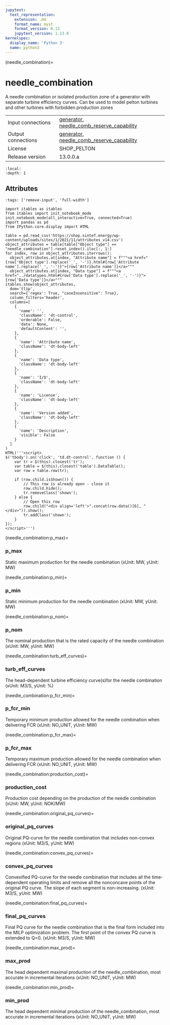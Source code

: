 ```yaml
---
jupytext:
  text_representation:
    extension: .md
    format_name: myst
    format_version: 0.13
    jupytext_version: 1.13.8
kernelspec:
  display_name: 'Python 3'
  name: python3
---
```


(needle_combination)=
# needle_combination
A needle combination or isolated production zone of a generator with separate turbine efficiency curves. Can be used to model pelton turbines and other turbines with forbidden production zones

|   |   |
|---|---|
|Input connections|<a href="generator.html">generator</a>, <a href="needle_comb_reserve_capability.html">needle_comb_reserve_capability</a>|
|Output connections|<a href="generator.html">generator</a>, <a href="needle_comb_reserve_capability.html">needle_comb_reserve_capability</a>|
|License|SHOP_PELTON|
|Release version|13.0.0.a|

```{contents}
:local:
:depth: 1
```







## Attributes
```{code-cell} ipython3
:tags: ['remove-input', 'full-width']

import itables as itables
from itables import init_notebook_mode
init_notebook_mode(all_interactive=True, connected=True)
import pandas as pd
from IPython.core.display import HTML

table = pd.read_csv('https://shop.sintef.energy/wp-content/uploads/sites/1/2021/11/attributes_v14.csv')
object_attributes = table[table["Object type"] == "needle_combination"].reset_index().iloc[:, 1:]
for index, row in object_attributes.iterrows():
  object_attributes.at[index, "Attribute name"] = f"""<a href="{row['Object type'].replace('_', '-')}.html#{row['Attribute name'].replace('_', '-')}">{row['Attribute name']}</a>"""
  object_attributes.at[index, "Data type"] = f"""<a href="../datatypes.html#{row['Data type'].replace('_', '-')}">{row['Data type']}</a>"""
itables.show(object_attributes,
  dom='tlip',
  search={'regex': True, "caseInsensitive": True},
  column_filters='header',
  columns=[
    {
      'name': '',
      'className': 'dt-control',
      'orderable': False,
      'data': None,
      'defaultContent': '',
    },
    {
      'name': 'Attribute name',
      'className': 'dt-body-left'
    },
    {
      'name': 'Data type',
      'className': 'dt-body-left'
    },
    {
      'name': 'I/O',
      'className': 'dt-body-left'
    },
    {
      'name': 'License',
      'className': 'dt-body-left'
    },
    {
      'name': 'Version added',
      'className': 'dt-body-left'
    },
    {
      'name': 'Description',
      'visible': False
    }
  ]
)
HTML('''<script>
$('tbody').on('click', 'td.dt-control', function () {
    var tr = $(this).closest('tr');
    var table = $(this).closest('table').DataTable();
    var row = table.row(tr);

    if (row.child.isShown()) {
        // This row is already open - close it
        row.child.hide();
        tr.removeClass('shown');
    } else {
        // Open this row
        row.child("<div align='left'>".concat(row.data()[6], "</div>")).show();
        tr.addClass('shown');
    }
});
</script>''')
```

(needle_combination:p_max)=
### p_max
Static maximum production for the needle combination (xUnit: MW, yUnit: MW)


(needle_combination:p_min)=
### p_min
Static minimum production for the needle combination (xUnit: MW, yUnit: MW)


(needle_combination:p_nom)=
### p_nom
The nominal production that is the rated capacity of the needle combination (xUnit: MW, yUnit: MW)


(needle_combination:turb_eff_curves)=
### turb_eff_curves
The head-dependent turbine efficiency curve(s)for the needle combination (xUnit: M3/S, yUnit: %)


(needle_combination:p_fcr_min)=
### p_fcr_min
Temporary minimum production allowed for the needle combination when delivering FCR (xUnit: NO_UNIT, yUnit: MW)


(needle_combination:p_fcr_max)=
### p_fcr_max
Temporary maximum production allowed for the needle combination when delivering FCR (xUnit: NO_UNIT, yUnit: MW)


(needle_combination:production_cost)=
### production_cost
Production cost depending on the production of the needle combination (xUnit: MW, yUnit: NOK/MW)


(needle_combination:original_pq_curves)=
### original_pq_curves
Original PQ-curve for the needle combination that includes non-convex regions (xUnit: M3/S, yUnit: MW)


(needle_combination:convex_pq_curves)=
### convex_pq_curves
Convexified PQ-curve for the needle combination that includes all the time-dependent operating limits and remove all the nonconcave points of the original PQ curve. The slope of each segment is non-increasing. (xUnit: M3/S, yUnit: MW)


(needle_combination:final_pq_curves)=
### final_pq_curves
Final PQ curve for the needle combination that is the final form included into the MILP optimization problem. The first point of the convex PQ curve is extended to Q=0. (xUnit: M3/S, yUnit: MW)


(needle_combination:max_prod)=
### max_prod
The head dependent maximal production of the needle_combination, most accurate in incremental iterations (xUnit: NO_UNIT, yUnit: MW)


(needle_combination:min_prod)=
### min_prod
The head dependent minimal production of the needle_combination, most accurate in incremental iterations (xUnit: NO_UNIT, yUnit: MW)


